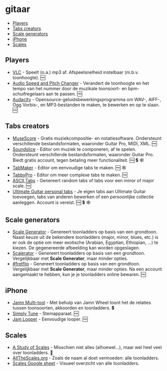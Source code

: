 # gitaar <!-- omit from toc -->

- [Players](#players)
- [Tabs creators](#tabs-creators)
- [Scale generators](#scale-generators)
- [iPhone](#iphone)
- [Scales](#scales)

## Players

- [VLC](https://www.videolan.org/vlc/) - Speelt (o.a.) mp3 af. Afspeelsnelheid instelbaar (m.b.v. toonhoogte). 🆓
- [Audio Speed and Pitch Changer](https://vocalremover.org/pitch/) - Verandert de toonhoogte en het tempo van het nummer door de muzikale toonsoort- en bpm-schuifregelaars aan te passen. 🆓
- [Audacity](https://www.audacityteam.org/) - Opensource-geluidsbewerkingsprogramma om WAV-, AIFF-, Ogg Vorbis-, en MP3-bestanden te maken, te bewerken en op te slaan. 🆓

## Tabs creators

- [MuseScore](https://musescore.org/nl) - Gratis muziekcompositie- en notatiesoftware. Ondersteunt verschillende bestandsformaten, waaronder Guitar Pro, MIDI, XML. 🆓
- [Soundslice](https://www.soundslice.com/) - Editor om muziek te componeren, af te spelen. Ondersteunt verschillende bestandsformaten, waaronder Guitar Pro. Biedt gratis account, tegen betaling meer functionaliteit. 🆓 💲 🕸️
- [TabMaker](https://tab-maker.com/) - Editor om eenvoudige tabs te maken. 🆓 🕸️
- [TabbyPro](https://tabby.pro/) - Editor om meer complexe tabs te maken. 🆓
- [ASCII Tabs](https://www.asciitabs.com/) - Genereert random tabs of tabs voor een minor of major scale. 🆓
- [Ultimate Guitar personal tabs](https://www.ultimate-guitar.com/contribution/submit/tabs) - Je eigen tabs aan Ultimate Guitar toevoegen, tabs van anderen bewerken of een persoonlijke collectie aanleggen. Account is vereist. 🆓 💲 🕸️

## Scale generators

- [Scale Generator](https://www.guitarmasterclass.net/scalegenerator/) - Genereert toonladders op basis van een grondtoon. Naast keuze uit de bekendere toonladders (major, minor, blues, etc.) is er ook de optie om meer exotische (Arabian, Egyptian, Ethiopian, ...) te kiezen. De gegenereerde afbeelding kan worden opgeslagen.
- [Scalerator](http://www.scalerator.com/) - Genereert toonladders op basis van een grondtoon. Vergelijkbaar met **Scale Generator**, maar minder opties.
- [#fretflip](https://fretflip.com/) - Genereert toonladders op basis van een grondtoon. Vergelijkbaar met **Scale Generator**, maar minder opties. Na een account aangemaakt te hebben, kun je je toonladders online bewaren. 🆓

## iPhone

- [Jamn Multi-tool](https://www.getjamn.com/) - Met behulp van Jamn Wheel toont het de relaties tussen toonsoorten, akkoorden en toonladders. 💲
- [Simply Tune](https://www.hellosimply.com/simply-tune) - Stemapparaat. 🆓
- [Jam Looper](https://apps.apple.com/us/app/jam-looper/id1061465697) - Eenvoudige looper. 🆓

## Scales

- [A Study of Scales](https://ianring.com/musictheory/scales/) - Misschien niet alles (alhoewel...), maar wel heel veel over toonladders. 📖
- [AllTheScales.org](http://allthescales.org/) - Zoals de naam al doet vermoeden: alle toonladders.
- [Scales Google sheet](https://docs.google.com/spreadsheets/d/1IObR5DCbNZBJCxTUdZuhBzR6K9sa73kDDwgWim7uSuE/edit?usp=sharing) - Visueel overzicht van alle toonladders.
